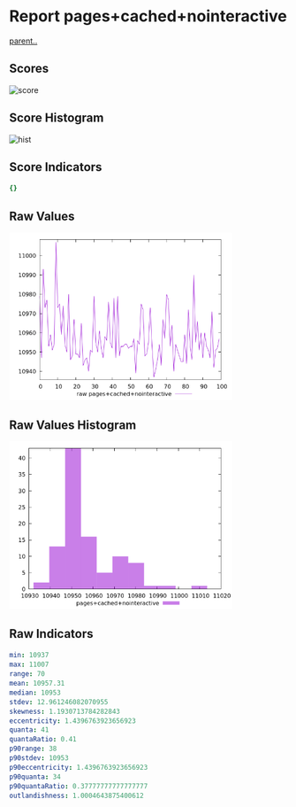 # Report pages+cached+nointeractive

[parent..](./..)  


## Scores

![score](./score.png)  

## Score Histogram

![hist](./hist.png)  

## Score Indicators

```yaml
{}

```

## Raw Values

![raw](./raw.png)  

## Raw Values Histogram

![raw hist](./raw_hist.png)  

## Raw Indicators

```yaml
min: 10937
max: 11007
range: 70
mean: 10957.31
median: 10953
stdev: 12.961246082070955
skewness: 1.1930713784282843
eccentricity: 1.4396763923656923
quanta: 41
quantaRatio: 0.41
p90range: 38
p90stdev: 10953
p90eccentricity: 1.4396763923656923
p90quanta: 34
p90quantaRatio: 0.37777777777777777
outlandishness: 1.0004643875400612

```

<style>
  img {
    max-width: 80%;
  }
</style>
      
